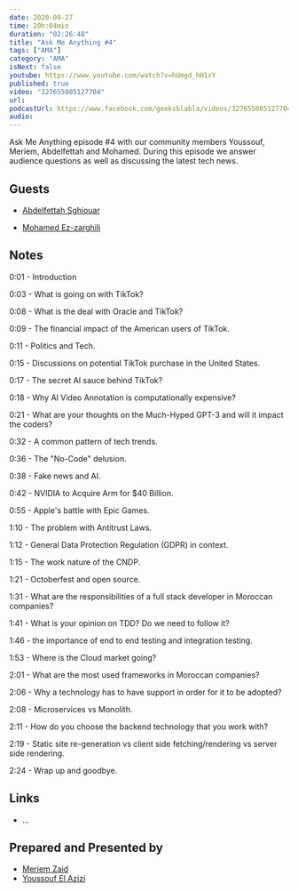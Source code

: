 ```yaml
---
date: 2020-09-27
time: 20h:04min
duration: "02:26:48"
title: "Ask Me Anything #4"
tags: ["AMA"]
category: "AMA"
isNext: false
youtube: https://www.youtube.com/watch?v=hUmgd_hH1xY
published: true
video: "327655085127704"
url:
podcastUrl: https://www.facebook.com/geeksblabla/videos/327655085127704
audio:
---
```


Ask Me Anything episode #4 with our community members Youssouf, Meriem, Abdelfettah and Mohamed. During this episode we answer audience questions as well as discussing the latest tech news.

## Guests

- [Abdelfettah Sghiouar](https://twitter.com/boredabdel)

- [Mohamed Ez-zarghili](https://www.facebook.com/mohamed.ezzarghili)

## Notes

0:01 - Introduction

0:03 - What is going on with TikTok?

0:08 - What is the deal with Oracle and TikTok?

0:09 - The financial impact of the American users of TikTok.

0:11 - Politics and Tech.

0:15 - Discussions on potential TikTok purchase in the United States.

0:17 - The secret AI sauce behind TikTok?

0:18 - Why AI Video Annotation is computationally expensive?

0:21 - What are your thoughts on the Much-Hyped GPT-3 and will it impact the coders?

0:32 - A common pattern of tech trends.

0:36 - The "No-Code" delusion.

0:38 - Fake news and AI.

0:42 - NVIDIA to Acquire Arm for \$40 Billion.

0:55 - Apple's battle with Epic Games.

1:10 - The problem with Antitrust Laws.

1:12 - General Data Protection Regulation (GDPR) in context.

1:15 - The work nature of the CNDP.

1:21 - Octoberfest and open source.

1:31 - What are the responsibilities of a full stack developer in Moroccan companies?

1:41 - What is your opinion on TDD? Do we need to follow it?

1:46 - the importance of end to end testing and integration testing.

1:53 - Where is the Cloud market going?

2:01 - What are the most used frameworks in Moroccan companies?

2:06 - Why a technology has to have support in order for it to be adopted?

2:08 - Microservices vs Monolith.

2:11 - How do you choose the backend technology that you work with?

2:19 - Static site re-generation vs client side fetching/rendering vs server side rendering.

2:24 - Wrap up and goodbye.

## Links

- ...

## Prepared and Presented by

- [Meriem Zaid](https://www.facebook.com/MeriemZaid)
- [Youssouf El Azizi](https://elazizi.com/)
